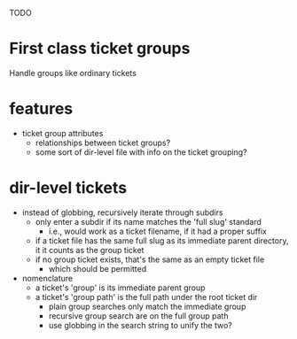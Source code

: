 TODO

# First class ticket groups

Handle groups like ordinary tickets

# features

[features described in]:8 (REFERENCES)

* ticket group attributes
    * relationships between ticket groups?
    * some sort of dir-level file with info on the ticket grouping?

# dir-level tickets

* instead of globbing, recursively iterate through subdirs
    * only enter a subdir if its name matches the 'full slug' standard
        * i.e., would work as a ticket filename, if it had a proper suffix
    * if a ticket file has the same full slug as its immediate parent directory,
      it it counts as the group ticket
    * if no group ticket exists, that's the same as an empty ticket file
        * which should be permitted
* nomenclature
    * a ticket's 'group' is its immediate parent group
    * a ticket's 'group path' is the full path under the root ticket dir
        * plain group searches only match the immediate group
        * recursive group search are on the full group path
        * use globbing in the search string to unify the two?
